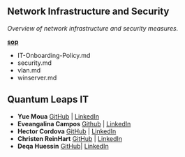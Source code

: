 ## Network Infrastructure and Security
 *Overview of network infrastructure and security measures.*

<u> **sop** </u>
- IT-Onboarding-Policy.md
- security.md
- vlan.md
- winserver.md

## **Quantum Leaps IT** <br/>
- **Yue Moua**
[GitHub](https://github.com/ymoua27) |
[LinkedIn](https://www.linkedin.com/in/yue-moua-9b51601b8/)
- **Eveangalina Campos**
[Github](https://github.com/Eveangalina) |
[LinkedIn](www.linkedin.com/in/eveangalina-s-campos-b42346176)
- **Hector Cordova**
[GitHub](https://github.com/Hector2024) |
[LinkedIn](https://www.linkedin.com/in/hector-a-cordova/)
- **Christen ReinHart**
[GitHub](https://github.com/christen-reinhart) |
[LinkedIn](https://www.linkedin.com/in/christen-reinhart/)
- **Deqa Huessin**
[GitHub](https://github.com/DeqaHussein)|
[LinkedIn](https://www.linkedin.com/in/deqa-hussein-408196144/)

